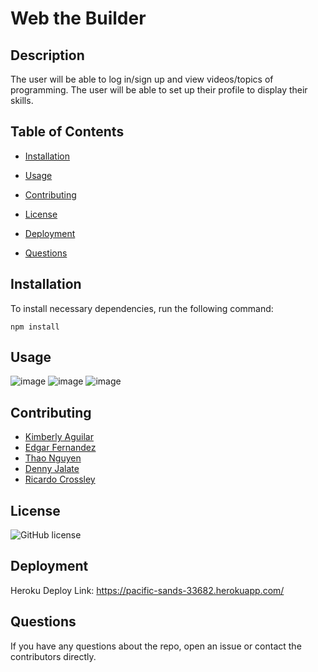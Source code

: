 # Web the Builder

## Description

The user will be able to log in/sign up  and view videos/topics of programming. The user will be able to set up their profile to display their skills. 

## Table of Contents 

* [Installation](#installation)

* [Usage](#usage)

* [Contributing](#contributing)

* [License](#license)

* [Deployment](#deployment)

* [Questions](#questions)

## Installation

To install necessary dependencies, run the following command:

```
npm install
```

## Usage

![image](https://user-images.githubusercontent.com/87666809/157138606-edf00014-61a6-438e-b919-0ae65700b140.png)
![image](https://user-images.githubusercontent.com/87666809/157140459-067e9701-d5bf-47cb-9c5c-c5b874731ef0.png)
![image](https://user-images.githubusercontent.com/87666809/157140633-418dcdf7-6ea7-4459-a1f0-3140c24dab65.png)

  
## Contributing

- [Kimberly Aguilar](https://github.com/KimAH1999)
- [Edgar Fernandez](https://github.com/HCTyler)
- [Thao Nguyen](https://github.com/teeteathao)
- [Denny Jalate](https://github.com/DennyJalate)
- [Ricardo Crossley](https://github.com/rickyesc1)

## License

![GitHub license](https://img.shields.io/badge/license-MIT-blue.svg)

## Deployment

Heroku Deploy Link: https://pacific-sands-33682.herokuapp.com/

## Questions

If you have any questions about the repo, open an issue or contact the contributors directly.

